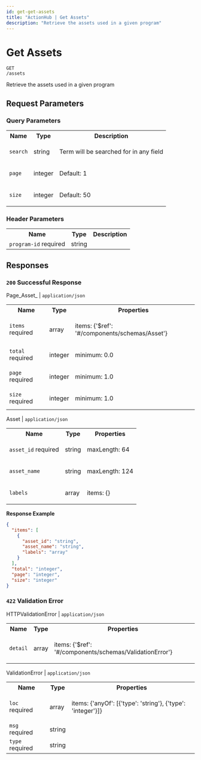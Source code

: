 ```yaml
---
id: get-get-assets
title: "ActionHub | Get Assets"
description: "Retrieve the assets used in a given program"
---
```

# Get Assets
<code class='method-name'><span class='get'>GET</span> /assets</code>

Retrieve the assets used in a given program

## Request Parameters 

### Query Parameters  
<table class='openapi-table'><tr><th>Name</th><th>Type</th><th>Description</th></tr><tr><td><code>search</code></td><td>string</td><td>

Term will be searched for in any field

</td></tr><tr><td><code>page</code></td><td>integer</td><td>

Default: 1<br/>

</td></tr><tr><td><code>size</code></td><td>integer</td><td>

Default: 50<br/>

</td></tr></table>


### Header Parameters  
<table class='openapi-table'><tr><th>Name</th><th>Type</th><th>Description</th></tr><tr><td><code>program-id</code> <span class='required'>required</span></td><td>string</td><td>



</td></tr></table>

## Responses  

### `200` Successful Response

Page_Asset_ | `application/json`  
<table class='openapi-table'><tr><th>Name</th><th>Type</th><th>Properties</th></tr><tr><td><code>items</code> <span class='required'>required</span></td><td>array</td><td>

items: {'$ref': '#/components/schemas/Asset'}<br/>
</td></tr><tr><td><code>total</code> <span class='required'>required</span></td><td>integer</td><td>

minimum: 0.0<br/>
</td></tr><tr><td><code>page</code> <span class='required'>required</span></td><td>integer</td><td>

minimum: 1.0<br/>
</td></tr><tr><td><code>size</code> <span class='required'>required</span></td><td>integer</td><td>

minimum: 1.0<br/>
</td></tr></table>

Asset | `application/json`  
<table class='openapi-table'><tr><th>Name</th><th>Type</th><th>Properties</th></tr><tr><td><code>asset_id</code> <span class='required'>required</span></td><td>string</td><td>

maxLength: 64<br/>
</td></tr><tr><td><code>asset_name</code></td><td>string</td><td>

maxLength: 124<br/>
</td></tr><tr><td><code>labels</code></td><td>array</td><td>

items: {}<br/>
</td></tr></table>


**Response Example**  

```json
{
  "items": [
    {
      "asset_id": "string",
      "asset_name": "string",
      "labels": "array"
    }
  ],
  "total": "integer",
  "page": "integer",
  "size": "integer"
}
```

### `422` Validation Error

HTTPValidationError | `application/json`  
<table class='openapi-table'><tr><th>Name</th><th>Type</th><th>Properties</th></tr><tr><td><code>detail</code></td><td>array</td><td>

items: {'$ref': '#/components/schemas/ValidationError'}<br/>
</td></tr></table>

ValidationError | `application/json`  
<table class='openapi-table'><tr><th>Name</th><th>Type</th><th>Properties</th></tr><tr><td><code>loc</code> <span class='required'>required</span></td><td>array</td><td>

items: {'anyOf': [{'type': 'string'}, {'type': 'integer'}]}<br/>
</td></tr><tr><td><code>msg</code> <span class='required'>required</span></td><td>string</td><td>


</td></tr><tr><td><code>type</code> <span class='required'>required</span></td><td>string</td><td>


</td></tr></table>


